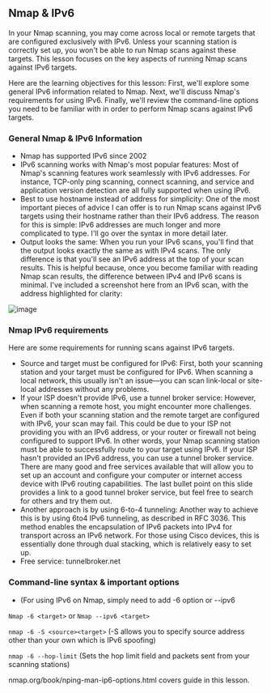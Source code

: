 ## Nmap & IPv6

In your Nmap scanning, you may come across local or remote targets that are configured exclusively with IPv6. Unless your scanning station is correctly set up, you won't be able to run Nmap scans against these targets. This lesson focuses on the key aspects of running Nmap scans against IPv6 targets.

Here are the learning objectives for this lesson: First, we'll explore some general IPv6 information related to Nmap. Next, we'll discuss Nmap's requirements for using IPv6. Finally, we'll review the command-line options you need to be familiar with in order to perform Nmap scans against IPv6 targets.

### General Nmap & IPv6 Information
- Nmap has supported IPv6 since 2002
- IPv6 scanning works with Nmap's most popular features: Most of Nmap's scanning features work seamlessly with IPv6 addresses. For instance, TCP-only ping scanning, connect scanning, and service and application version detection are all fully supported when using IPv6.
- Best to use hostname instead of address for simplicity: One of the most important pieces of advice I can offer is to run Nmap scans against IPv6 targets using their hostname rather than their IPv6 address. The reason for this is simple: IPv6 addresses are much longer and more complicated to type. I'll go over the syntax in more detail later.
- Output looks the same: When you run your IPv6 scans, you'll find that the output looks exactly the same as with IPv4 scans. The only difference is that you'll see an IPv6 address at the top of your scan results. This is helpful because, once you become familiar with reading Nmap scan results, the difference between IPv4 and IPv6 scans is minimal. I've included a screenshot here from an IPv6 scan, with the address highlighted for clarity:

![image](https://github.com/user-attachments/assets/1ec46c36-6b06-4ef9-a892-e6a224973fcd)

### Nmap IPv6 requirements

Here are some requirements for running scans against IPv6 targets.

- Source and target must be configured for IPv6: First, both your scanning station and your target must be configured for IPv6. When scanning a local network, this usually isn't an issue—you can scan link-local or site-local addresses without any problems.
- If your ISP doesn't provide IPv6, use a tunnel broker service: However, when scanning a remote host, you might encounter more challenges. Even if both your scanning station and the remote target are configured with IPv6, your scan may fail. This could be due to your ISP not providing you with an IPv6 address, or your router or firewall not being configured to support IPv6.  In other words, your Nmap scanning station must be able to successfully route to your target using IPv6. If your ISP hasn't provided an IPv6 address, you can use a tunnel broker service. There are many good and free services available that will allow you to set up an account and configure your computer or internet access device with IPv6 routing capabilities. The last bullet point on this slide provides a link to a good tunnel broker service, but feel free to search for others and try them out.
- Another approach is by using 6-to-4 tunneling: Another way to achieve this is by using 6to4 IPv6 tunneling, as described in RFC 3036. This method enables the encapsulation of IPv6 packets into IPv4 for transport across an IPv6 network. For those using Cisco devices, this is essentially done through dual stacking, which is relatively easy to set up.
- Free service: tunnelbroker.net
  
### Command-line syntax & important options
- (For using IPv6 on Nmap, simply need to add -6 option or --ipv6

`Nmap -6 <target>` or `Nmap --ipv6 <target>`


`nmap -6 -S <source><target>` (-S allows you to specify source address other than your own which is IPv6 spoofing)


`nmap -6 --hop-limit` (Sets the hop limit field and packets sent from your scanning stations)


nmap.org/book/nping-man-ip6-options.html covers guide in this lesson.
